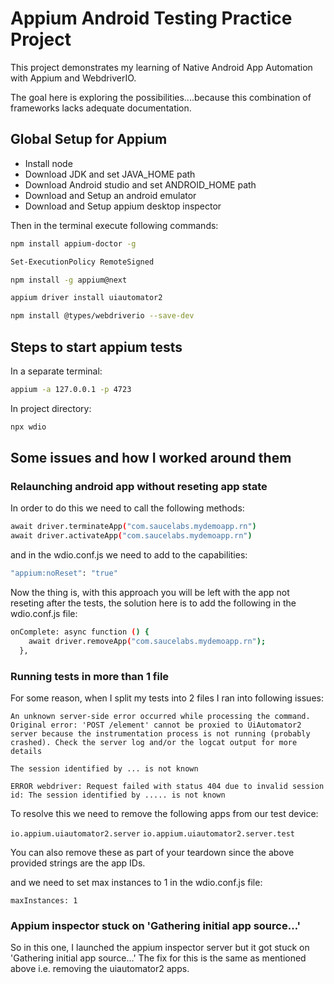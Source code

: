 # Appium Android Testing Practice Project

This project demonstrates my learning of Native Android App Automation with Appium and WebdriverIO.

The goal here is exploring the possibilities....because this combination of frameworks lacks adequate documentation.

## Global Setup for Appium

- Install node
- Download JDK and set JAVA_HOME path
- Download Android studio and set ANDROID_HOME path
- Download and Setup an android emulator
- Download and Setup appium desktop inspector

Then in the terminal execute following commands:

```bash
npm install appium-doctor -g
```

```bash
Set-ExecutionPolicy RemoteSigned
```

```bash
npm install -g appium@next
```

```bash
appium driver install uiautomator2
```

```bash
npm install @types/webdriverio --save-dev
```

## Steps to start appium tests

In a separate terminal:

```bash
appium -a 127.0.0.1 -p 4723
```

In project directory:

```bash
npx wdio
```

## Some issues and how I worked around them

### Relaunching android app without reseting app state

In order to do this we need to call the following methods:

```bash
await driver.terminateApp("com.saucelabs.mydemoapp.rn")
await driver.activateApp("com.saucelabs.mydemoapp.rn")
```

and in the wdio.conf.js we need to add to the capabilities:

```bash
"appium:noReset": "true"
```

Now the thing is, with this approach you will be left with the app not reseting after the tests, the solution here is to add the following in the wdio.conf.js file:

```bash
onComplete: async function () {
    await driver.removeApp("com.saucelabs.mydemoapp.rn");
  },
```

### Running tests in more than 1 file

For some reason, when I split my tests into 2 files I ran into following issues:

`An unknown server-side error occurred while processing the command. Original error: 'POST /element' cannot be proxied to UiAutomator2 server because the instrumentation process is not running (probably crashed). Check the server log and/or the logcat output for more details`

`The session identified by ... is not known`

`ERROR webdriver: Request failed with status 404 due to invalid session id: The session identified by ..... is not known`

To resolve this we need to remove the following apps from our test device:

`io.appium.uiautomator2.server`
`io.appium.uiautomator2.server.test`

You can also remove these as part of your teardown since the above provided strings are the app IDs.

and we need to set max instances to 1 in the wdio.conf.js file:

`maxInstances: 1`

### Appium inspector stuck on 'Gathering initial app source…'

So in this one, I launched the appium inspector server but it got stuck on 'Gathering initial app source…'
The fix for this is the same as mentioned above i.e. removing the uiautomator2 apps.
